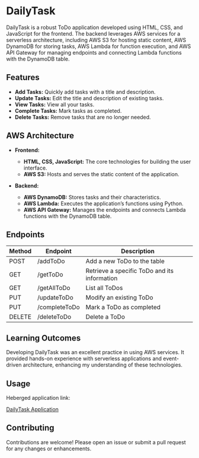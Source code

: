 # DailyTask

DailyTask is a robust ToDo application developed using HTML, CSS, and JavaScript for the frontend. The backend leverages AWS services for a serverless architecture, including AWS S3 for hosting static content, AWS DynamoDB for storing tasks, AWS Lambda for function execution, and AWS API Gateway for managing endpoints and connecting Lambda functions with the DynamoDB table.

## Features

- **Add Tasks:** Quickly add tasks with a title and description.
- **Update Tasks:** Edit the title and description of existing tasks.
- **View Tasks:** View all your tasks.
- **Complete Tasks:** Mark tasks as completed.
- **Delete Tasks:** Remove tasks that are no longer needed.

## AWS Architecture

- **Frontend:**
  - **HTML, CSS, JavaScript:** The core technologies for building the user interface.
  - **AWS S3:** Hosts and serves the static content of the application.

- **Backend:**
  - **AWS DynamoDB:** Stores tasks and their characteristics.
  - **AWS Lambda:** Executes the application’s functions using Python.
  - **AWS API Gateway:** Manages the endpoints and connects Lambda functions with the DynamoDB table.

## Endpoints

| Method | Endpoint         | Description                                 |
|--------|------------------|---------------------------------------------|
| POST   | /addToDo         | Add a new ToDo to the table                 |
| GET    | /getToDo         | Retrieve a specific ToDo and its information|
| GET    | /getAllToDo      | List all ToDos                              |
| PUT    | /updateToDo      | Modify an existing ToDo                     |
| PUT    | /completeToDo    | Mark a ToDo as completed                    |
| DELETE | /deleteToDo      | Delete a ToDo                               |

## Learning Outcomes

Developing DailyTask was an excellent practice in using AWS services. It provided hands-on experience with serverless applications and event-driven architecture, enhancing my understanding of these technologies.

## Usage

Heberged application link:

[DailyTask Application](http://todoapp-imad.s3-website-us-east-1.amazonaws.com/)

## Contributing

Contributions are welcome! Please open an issue or submit a pull request for any changes or enhancements.
